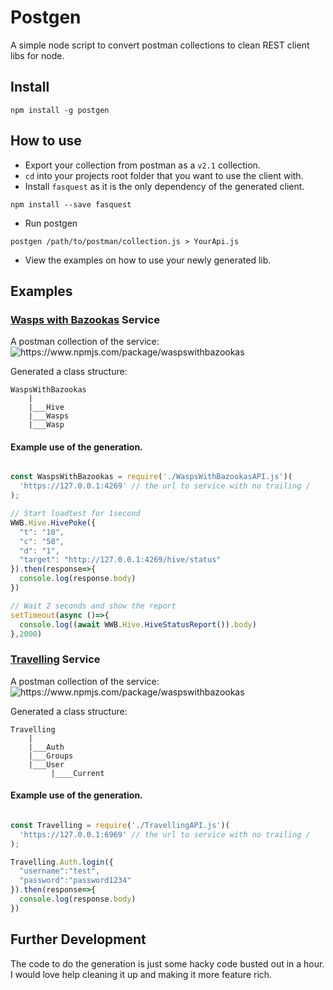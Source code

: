 # Postgen

A simple node script to convert postman collections to clean REST client libs for node.

## Install

```
npm install -g postgen
```

## How to use

* Export your collection from postman as a `v2.1` collection.
* `cd` into your projects root folder that you want to use the client with.
* Install `fasquest` as it is the only dependency of the generated client.
```
npm install --save fasquest
```
* Run postgen
```
postgen /path/to/postman/collection.js > YourApi.js
```
* View the examples on how to use your newly generated lib.

## Examples

### [Wasps with Bazookas](https://github.com/Phara0h/WaspsWithBazookas) Service

A postman collection of the service:
 <img src="https://i.imgur.com/SssAdP5.png" alt="https://www.npmjs.com/package/waspswithbazookas" data-canonical-src="https://i.imgur.com/SssAdP5.png" />

Generated a class structure:
```
WaspsWithBazookas
    |
    |___Hive
    |___Wasps
    |___Wasp
```

#### Example use of the generation.
```js

const WaspsWithBazookas = require('./WaspsWithBazookasAPI.js')(
  'https://127.0.0.1:4269' // the url to service with no trailing /
);

// Start loadtest for 1second
WWB.Hive.HivePoke({
  "t": "10",
  "c": "50",
  "d": "1",
  "target": "http://127.0.0.1:4269/hive/status"
}).then(response=>{
  console.log(response.body)
})

// Wait 2 seconds and show the report
setTimeout(async ()=>{
  console.log((await WWB.Hive.HiveStatusReport()).body)
},2000)

```


### [Travelling](https://github.com/abeai/travelling) Service

A postman collection of the service:
 <img src="https://i.imgur.com/2hD4oPU.png" alt="https://www.npmjs.com/package/waspswithbazookas" data-canonical-src="https://i.imgur.com/2hD4oPU.png" />

Generated a class structure:
```
Travelling
    |
    |___Auth
    |___Groups
    |___User
         |____Current
```

#### Example use of the generation.
```js

const Travelling = require('./TravellingAPI.js')(
  'https://127.0.0.1:6969' // the url to service with no trailing /
);

Travelling.Auth.login({
  "username":"test",
  "password":"password1234"
}).then(response=>{
  console.log(response.body)
})

```



## Further Development
The code to do the generation is just some hacky code busted out in a hour. I would love help cleaning it up and making it more feature rich.
